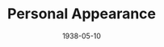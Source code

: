 ---
title: Personal Appearance
date: 1938-05-10
closing_date: 1938-05-12
layout: productions
featured_image:
image_caption:
image_credit:
playbill:
category:
Theatre: Theatre Jacksonville
Venue: Little Theatre
cast:
- Alex Pillsbury: Alex Pillsbury
- Aunt Kate Barnaby: Dorothy Harlan
- Carole Arden: Kay Godshalk
- Chester Norton (Bud): William Blois, Jr.
- Clyde Pelton: Kingston Newman
- Gene Tuttle: Lawrence Case
- Gladys Kelcey: Susie McRae
- Jessie: Mildred Perry
- Johnson: Kenneth Godschalk
- Joyce Struthers: Bernice Klepper
- Mrs. Struthers (Addie): Effie Taylor Caldwell
- Stokes Perry: Stokes Perry
crew:
- Director: Huron L. Blyden
- Lighting and Sound Effects:
  - Earl DeFlorin
  - Herbert Swisher
- Mary Courtney: Mary Courtney
- Prop Assistant: Mary Courtney
- Props: Mrs. H. Ward Preston
orchestra:
external_links:
---